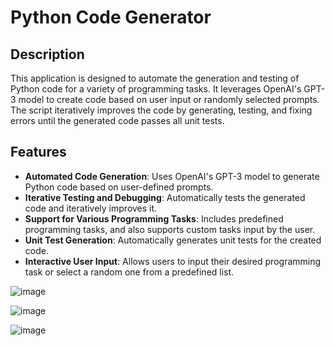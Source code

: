 # Python Code Generator

## Description
This application is designed to automate the generation and testing of Python code for a variety of programming tasks.
It leverages OpenAI's GPT-3 model to create code based on user input or randomly selected prompts.
The script iteratively improves the code by generating, testing, and fixing errors until the generated code passes all unit tests.

## Features
- **Automated Code Generation**: Uses OpenAI's GPT-3 model to generate Python code based on user-defined prompts.
- **Iterative Testing and Debugging**: Automatically tests the generated code and iteratively improves it.
- **Support for Various Programming Tasks**: Includes predefined programming tasks, and also supports custom tasks input by the user.
- **Unit Test Generation**: Automatically generates unit tests for the created code.
- **Interactive User Input**: Allows users to input their desired programming task or select a random one from a predefined list.

![image](https://github.com/omertait/pyGenerator/assets/120312961/47891c28-b2de-41dd-ae02-76b6fbab6aa5)

![image](https://github.com/omertait/pyGenerator/assets/120312961/c8f180c8-1f48-4222-a28a-e2fee85859e8)

![image](https://github.com/omertait/pyGenerator/assets/120312961/7129cf81-b2bd-406d-b620-2af3feb9bb62)
